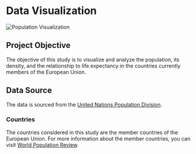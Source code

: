 # Data Visualization

![Population Visualization](https://github.com/user-attachments/assets/035c46e5-5cff-45bb-af44-9150950cb090)

## Project Objective
The objective of this study is to visualize and analyze the population, its density, and the relationship to life expectancy in the countries currently members of the European Union.

## Data Source
The data is sourced from the [United Nations Population Division](https://population.un.org/wpp/Download/Standard/MostUsed/).

### Countries
The countries considered in this study are the member countries of the European Union. For more information about the member countries, you can visit [World Population Review](https://worldpopulationreview.com/country-rankings/european-union-countries).
